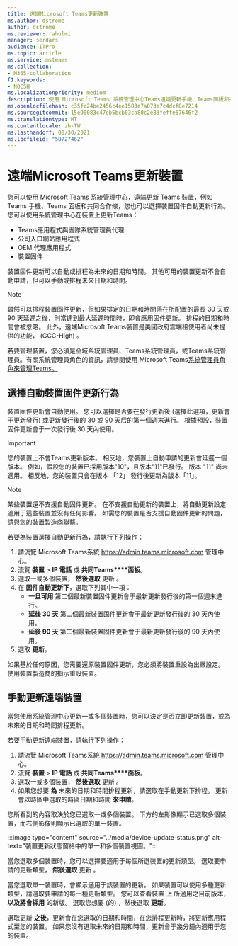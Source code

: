 ```yaml
---
title: 遠端Microsoft Teams更新裝置
ms.author: dstrome
author: dstrome
ms.reviewer: rahulmi
manager: serdars
audience: ITPro
ms.topic: article
ms.service: msteams
ms.collection:
- M365-collaboration
f1.keywords:
- NOCSH
ms.localizationpriority: medium
description: 使用 Microsoft Teams 系統管理中心Teams遠端更新手機、Teams面板和共同Teams橫條圖
ms.openlocfilehash: c35fc24be2456c4ee1583e7a073a7c4dcf8e7214
ms.sourcegitcommit: 15e90083c47eb5bcb03ca80c2e83feffe67646f2
ms.translationtype: MT
ms.contentlocale: zh-TW
ms.lasthandoff: 08/30/2021
ms.locfileid: "58727462"
---
```

# <a name="update-microsoft-teams-devices-remotely"></a>遠端Microsoft Teams更新裝置

您可以使用 Microsoft Teams 系統管理中心，遠端更新 Teams 裝置，例如 Teams 手機、Teams 面板和共同合作條，您也可以選擇裝置固件自動更新行為。 您可以使用系統管理中心在裝置上更新Teams：

- Teams應用程式與團隊系統管理員代理
- 公司入口網站應用程式
- OEM 代理應用程式
- 裝置固件

裝置固件更新可以自動或排程為未來的日期和時間。 其他可用的裝置更新不會自動申請，但可以手動或排程未來日期和時間。

> [!NOTE]
> 雖然可以排程裝置固件更新，但如果排定的日期和時間落在所配置的最長 30 天或 90 天延遲之後，則當達到最大延遲時間時，即會應用固件更新。 排程的日期和時間會被忽略。 此外，遠端Microsoft Teams裝置是美國政府雲端租使用者尚未提供的功能， (GCC-High) 。

若要管理裝置，您必須是全域系統管理員、Teams系統管理員，或Teams系統管理員。有關系統管理員角色的資訊，請參閱使用 Microsoft Teams[系統管理員角色來管理Teams。](../using-admin-roles.md)

## <a name="choose-automatic-device-firmware-update-behavior"></a>選擇自動裝置固件更新行為

裝置固件更新會自動使用。 您可以選擇是否要在發行更新後 (選擇此選項，更新會于更新發行) 或更新發行後的 30 或 90 天后的第一個週末進行。 根據預設，裝置固件更新會于一次發行後 30 天內使用。

> [!IMPORTANT]
> 您的裝置上不會Teams更新版本。 相反地，您裝置上自動申請的更新會延遲一個版本。 例如，假設您的裝置已採用版本"10"，且版本"11"已發行。 版本 "11" 尚未適用。 相反地，您的裝置只會在版本 「12」 發行後更新為版本「11」。

> [!NOTE]
> 某些裝置還不支援自動固件更新。 在不支援自動更新的裝置上，將自動更新設定適用于這些裝置並沒有任何影響。 如需您的裝置是否支援自動固件更新的問題，請與您的裝置製造商聯繫。

若要為裝置選擇自動更新行為，請執行下列操作：

1. 請流覽 Microsoft Teams系統 https://admin.teams.microsoft.com 管理中心。
2. 流覽 **裝置**  >  **IP 電話** 或 **共同Teams****面板**。
3. 選取一或多個裝置， **然後選取** 更新 。
4. 在 **固件自動更新下**，選取下列其中一項：
    - **一旦可用** 第二個最新裝置固件更新會于最新更新發行後的第一個週末進行。
    - **延後 30 天** 第二個最新裝置固件更新會于最新更新發行後的 30 天內使用。
    - **延後 90 天** 第二個最新裝置固件更新會于最新更新發行後的 90 天內使用。
5. 選取 **更新**。

如果基於任何原因，您需要還原裝置固件更新，您必須將裝置重設為出廠設定。 使用裝置製造商的指示重設裝置。  

## <a name="manually-update-remote-devices"></a>手動更新遠端裝置

當您使用系統管理中心更新一或多個裝置時，您可以決定是否立即更新裝置，或為未來的日期和時間排程更新。

若要手動更新遠端裝置，請執行下列操作：

1. 請流覽 Microsoft Teams系統 https://admin.teams.microsoft.com 管理中心。
2. 流覽 **裝置**  >  **IP 電話** 或 **共同Teams****面板**。
3. 選取一或多個裝置， **然後選取** 更新 。
4. 如果您想要 **為** 未來的日期和時間排程更新，請選取在手動更新下排程。 更新會以時區中選取的時區日期和時間 **來申請**。

您所看到的內容取決於您已選取一或多個裝置。 下方的左影像顯示已選取多個裝置，而右側影像則顯示已選取的單一裝置。

:::image type="content" source="../media/device-update-status.png" alt-text="裝置更新狀態窗格中的單一和多個裝置視圖。":::

當您選取多個裝置時，您可以選擇要適用于每個所選裝置的更新類型。 選取要申請的更新類型， **然後選取** 更新 。

當您選取單一裝置時，會顯示適用于該裝置的更新。 如果裝置可以使用多種更新類型，請選取要申請的每一種更新類型。 您可以查看裝置 **上** 所適用之目前版本， **以及將會採用** 的新版。 選取您想要 (的) ，然後選取 **更新**。

選取更新 **之後**，更新會在您選取的日期和時間，在您排程更新時，將更新應用程式至您的裝置。 如果您沒有選取未來的日期和時間，更新會于幾分鐘內適用于您的裝置。
